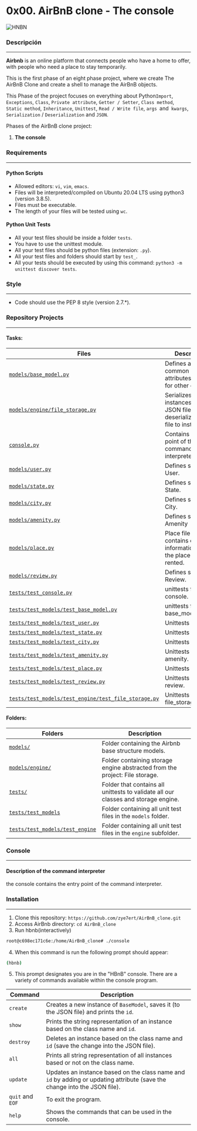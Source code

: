 # 0x00. AirBnB clone - The console

 ![HNBN](https://github.com/zye7ert/AirBnB_clone/blob/master/picture/HBNB-HolbertonAirbnb.png)

### Descripción
***
__Airbnb__ is an online platform that connects people who have a home to offer, with people who need a place to stay temporarily.

This is the first phase of an eight phase project, where we create The AirBnB Clone and create a shell to manage the AirBnB objects.

This Phase of the project focuses on everything about Python`Import`,` Exceptions`, `Class`, `Private attribute`, `Getter / Setter`, `Class method`, `Static method`, `Inheritance`, `Unittest`, `Read / Write file`, `args `and` kwargs`, `Serialization` / `Deserialization` and `JSON`.

Phases of the AirBnB clone project:
1. **The console**

### Requirements
***
#### Python Scripts

* Allowed editors: `vi`, `vim`, `emacs`.
* Files will be interpreted/compiled on Ubuntu 20.04 LTS using python3 (version 3.8.5).
* Files must be executable.
* The length of your files will be tested using `wc`.

#### Python Unit Tests

* All your test files should be inside a folder `tests`.
* You have to use the unittest module.
* All your test files should be python files (extension: `.py`).
* All your test files and folders should start by `test_`.
* All your tests should be executed by using this command: `python3 -m unittest discover tests`.

### Style
***
* Code should use the PEP 8 style (version 2.7.*).

### Repository Projects
***
#### Tasks:
| Files | Description |
| --- | --- |
| [`models/base_model.py`]() | Defines all common attributes/methods for other classes. |
| [`models/engine/file_storage.py`]() | Serializes instances to a JSON file and deserializes JSON file to instances. |
| [`console.py`]() | Contains the entry point of the command interpreter. |
| [`models/user.py`]() | Defines subclass User. |
| [`models/state.py`]() | Defines subclass State. |
| [`models/city.py`]() | Defines subclass City. |
| [`models/amenity.py`]() | Defines subclass Amenity |
| [`models/place.py`]() | Place file that contains detailed information about the place to be rented. |
| [`models/review.py`]() | Defines subclass Review. |
| [`tests/test_console.py`]() | unittests for console. |
| [`tests/test_models/test_base_model.py`]() | unittests for base_model. |
| [`tests/test_models/test_user.py`]() | Unittests for user. |
| [`tests/test_models/test_state.py`]() | Unittests for state. |
| [`tests/test_models/test_city.py`]() | Unittests for city. |
| [`tests/test_models/test_amenity.py`]() | Unittests for amenity. |
| [`tests/test_models/test_place.py`]() | Unittests for place. |
| [`tests/test_models/test_review.py`]() | Unittests for review. |
| [`tests/test_models/test_engine/test_file_storage.py`]() | Unittests for file_storage. |

#### Folders:
| Folders | Description |
| --- | --- |
| [`models/`]() | Folder containing the Airbnb base structure models. |
| [`models/engine/`]() | Folder containing storage engine abstracted from the project: File storage. |
| [`tests/`]() | Folder that contains all unittests to validate all our classes and storage engine. |
| [`tests/test_models`]() | Folder containing all unit test files in the `models` folder. |
| [`tests/test_models/test_engine`]() | Folder containing all unit test files in the `engine` subfolder. |

### Console
***
#### Description of the command interpreter 

the console contains the entry point of the command interpreter.

### Installation
***
1. Clone this repository:
`https://github.com/zye7ert/AirBnB_clone.git`
2. Access AirBnb directory:
`cd AirBnB_clone`
3. Run hbnb(interactively)
```bash
root@c698ec171c6e:/home/AirBnB_clone# ./console
```
4. When this command is run the following prompt should appear:
```bash
(hbnb)
```
5. This prompt designates you are in the "HBnB" console. There are a variety of commands available within the console program.

| Command | Description |
| --- | --- |
| `create` | Creates a new instance of `BaseModel`, saves it (to the JSON file) and prints the `id`. |
| `show` | Prints the string representation of an instance based on the class name and `id`. |
| `destroy` | Deletes an instance based on the class name and `id` (save the change into the JSON file). |
| `all` | Prints all string representation of all instances based or not on the class name. |
| `update` | Updates an instance based on the class name and `id` by adding or updating attribute (save the change into the JSON file). |
| `quit` and `EOF`| To exit the program. |
| `help` | Shows the commands that can be used in the console. |